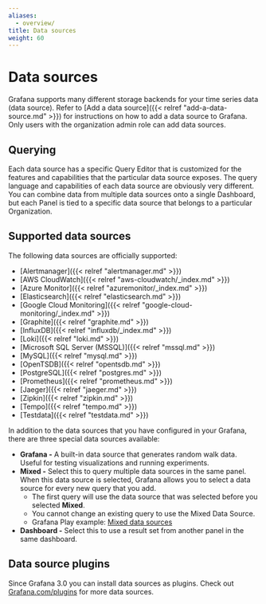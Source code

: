 ```yaml
---
aliases:
  - overview/
title: Data sources
weight: 60
---
```


# Data sources

Grafana supports many different storage backends for your time series data (data source). Refer to [Add a data source]({{< relref "add-a-data-source.md" >}}) for instructions on how to add a data source to Grafana. Only users with the organization admin role can add data sources.

## Querying

Each data source has a specific Query Editor that is customized for the features and capabilities that the particular data source exposes. The query language and capabilities of each data source are obviously very different. You can combine data from multiple data sources onto a single Dashboard, but each Panel is tied to a specific data source that belongs to a particular Organization.

## Supported data sources

The following data sources are officially supported:

- [Alertmanager]({{< relref "alertmanager.md" >}})
- [AWS CloudWatch]({{< relref "aws-cloudwatch/_index.md" >}})
- [Azure Monitor]({{< relref "azuremonitor/_index.md" >}})
- [Elasticsearch]({{< relref "elasticsearch.md" >}})
- [Google Cloud Monitoring]({{< relref "google-cloud-monitoring/_index.md" >}})
- [Graphite]({{< relref "graphite.md" >}})
- [InfluxDB]({{< relref "influxdb/_index.md" >}})
- [Loki]({{< relref "loki.md" >}})
- [Microsoft SQL Server (MSSQL)]({{< relref "mssql.md" >}})
- [MySQL]({{< relref "mysql.md" >}})
- [OpenTSDB]({{< relref "opentsdb.md" >}})
- [PostgreSQL]({{< relref "postgres.md" >}})
- [Prometheus]({{< relref "prometheus.md" >}})
- [Jaeger]({{< relref "jaeger.md" >}})
- [Zipkin]({{< relref "zipkin.md" >}})
- [Tempo]({{< relref "tempo.md" >}})
- [Testdata]({{< relref "testdata.md" >}})

In addition to the data sources that you have configured in your Grafana, there are three special data sources available:

- **Grafana -** A built-in data source that generates random walk data. Useful for testing visualizations and running experiments.
- **Mixed -** Select this to query multiple data sources in the same panel. When this data source is selected, Grafana allows you to select a data source for every new query that you add.
  - The first query will use the data source that was selected before you selected **Mixed**.
  - You cannot change an existing query to use the Mixed Data Source.
  - Grafana Play example: [Mixed data sources](https://play.grafana.org/d/000000100/mixed-datasources?orgId=1)
- **Dashboard -** Select this to use a result set from another panel in the same dashboard.

## Data source plugins

Since Grafana 3.0 you can install data sources as plugins. Check out [Grafana.com/plugins](https://grafana.com/plugins) for more data sources.
